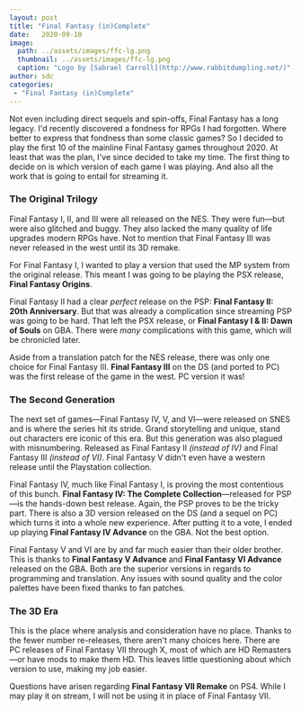 ```yaml
---
layout: post
title: "Final Fantasy (in)Complete"
date:   2020-09-10
image:
  path: ../assets/images/ffc-lg.png
  thumbnail: ../assets/images/ffc-lg.png
  caption: "Logo by [Sabrael Carroll](http://www.rabbitdumpling.net/)"
author: sdc
categories:
 - "Final Fantasy (in)Complete"
---
```


Not even including direct sequels and spin-offs, Final Fantasy has a long legacy. I'd recently discovered a fondness for RPGs I had forgotten. Where better to express that fondness than some classic games? So I decided to play the first 10 of the mainline Final Fantasy games throughout 2020. At least that was the plan, I've since decided to take my time. The first thing to decide on is which version of each game I was playing. And also all the work that is going to entail for streaming it.

<!--more-->

### The Original Trilogy

Final Fantasy I, II, and III were all released on the NES. They were fun—but were also glitched and buggy. They also lacked the many quality of life upgrades modern RPGs have. Not to mention that Final Fantasy III was never released in the west until its 3D remake.

For Final Fantasy I, I wanted to play a version that used the MP system from the original release. This meant I was going to be playing the PSX release, **Final Fantasy Origins**.

Final Fantasy II had a clear *perfect* release on the PSP: **Final Fantasy II: 20th Anniversary**. But that was already a complication since streaming PSP was going to be hard. That left the PSX release, or **Final Fantasy I & II: Dawn of Souls** on GBA. There were *many* complications with this game, which will be chronicled later.

Aside from a translation patch for the NES release, there was only one choice for Final Fantasy III. **Final Fantasy III** on the DS (and ported to PC) was the first release of the game in the west. PC version it was!

### The Second Generation

The next set of games—Final Fantasy IV, V, and VI—were released on SNES and is where the series hit its stride. Grand storytelling and unique, stand out characters ere iconic of this era. But this generation was also plagued with misnumbering. Released as Final Fantasy II *(instead of IV)* and Final Fantasy III *(instead of VI)*. Final Fantasy V didn't even have a western release until the Playstation collection.

Final Fantasy IV, much like Final Fantasy I, is proving the most contentious of this bunch. **Final Fantasy IV: The Complete Collection**—released for PSP—is the hands-down best release. Again, the PSP proves to be the tricky part. There is also a 3D version released on the DS (and a sequel on PC) which turns it into a whole new experience. After putting it to a vote, I ended up playing **Final Fantasy IV Advance** on the GBA. Not the best option.

Final Fantasy V and VI are by and far much easier than their older brother. This is thanks to **Final Fantasy V Advance** and **Final Fantasy VI Advance** released on the GBA. Both are the superior versions in regards to programming and translation. Any issues with sound quality and the color palettes have been fixed thanks to fan patches.

### The 3D Era

This is the place where analysis and consideration have no place. Thanks to the fewer number re-releases, there aren't many choices here. There are PC releases of Final Fantasy VII through X, most of which are HD Remasters—or have mods to make them HD. This leaves little questioning about which version to use, making my job easier.

Questions have arisen regarding **Final Fantasy VII Remake** on PS4. While I may play it on stream, I will not be using it in place of Final Fantasy VII.